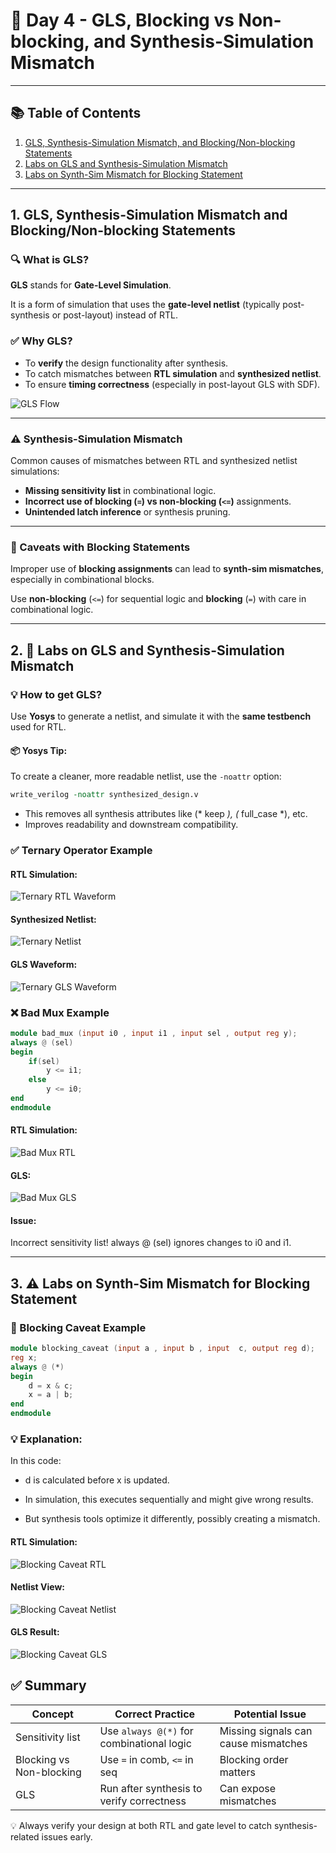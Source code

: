 # 🧠 Day 4 - GLS, Blocking vs Non-blocking, and Synthesis-Simulation Mismatch

---

## 📚 Table of Contents

1. [GLS, Synthesis-Simulation Mismatch, and Blocking/Non-blocking Statements](#1-gls-synthesis-simulation-mismatch-and-blockingnon-blocking-statements)  
2. [Labs on GLS and Synthesis-Simulation Mismatch](#2-Labs-on-GLS-and-Synthesis-Simulation-Mismatch)  
3. [Labs on Synth-Sim Mismatch for Blocking Statement](#3-labs-on-synth-sim-mismatch-for-blocking-statement)

---

## 1. GLS, Synthesis-Simulation Mismatch and Blocking/Non-blocking Statements

### 🔍 What is GLS?

**GLS** stands for **Gate-Level Simulation**.

It is a form of simulation that uses the **gate-level netlist** (typically post-synthesis or post-layout) instead of RTL.

### ✅ Why GLS?

- To **verify** the design functionality after synthesis.
- To catch mismatches between **RTL simulation** and **synthesized netlist**.
- To ensure **timing correctness** (especially in post-layout GLS with SDF).
  
![GLS Flow](GLS_flow.png)

---

### ⚠️ Synthesis-Simulation Mismatch

Common causes of mismatches between RTL and synthesized netlist simulations:

- **Missing sensitivity list** in combinational logic.
- **Incorrect use of blocking (`=`) vs non-blocking (`<=`)** assignments.
- **Unintended latch inference** or synthesis pruning.

---

### 🔁 Caveats with Blocking Statements

Improper use of **blocking assignments** can lead to **synth-sim mismatches**, especially in combinational blocks.

Use **non-blocking** (`<=`) for sequential logic and **blocking** (`=`) with care in combinational logic.

---

## 2. 🧪 Labs on GLS and Synthesis-Simulation Mismatch

### 💡 How to get GLS?

Use **Yosys** to generate a netlist, and simulate it with the **same testbench** used for RTL.

#### 📦 Yosys Tip:

To create a cleaner, more readable netlist, use the `-noattr` option:

```tcl
write_verilog -noattr synthesized_design.v
```
- This removes all synthesis attributes like (* keep *), (* full_case *), etc.
- Improves readability and downstream compatibility.



### ✅ Ternary Operator Example
#### RTL Simulation:
![Ternary RTL Waveform](Images/ter_wave.png)

#### Synthesized Netlist:
![Ternary Netlist](Images/ter_net.png)

#### GLS Waveform:
![Ternary GLS Waveform](Images/ter_wave_gls.png)

### ❌ Bad Mux Example

```verilog
module bad_mux (input i0 , input i1 , input sel , output reg y);
always @ (sel)
begin
	if(sel)
		y <= i1;
	else 
		y <= i0;
end
endmodule
```
#### RTL Simulation:
![Bad Mux RTL](Images/bad_mux.png)

#### GLS:
![Bad Mux GLS](Images/bad_mux_gls.png)

#### Issue:
Incorrect sensitivity list! always @ (sel) ignores changes to i0 and i1.

---

## 3. ⚠️ Labs on Synth-Sim Mismatch for Blocking Statement

### 🔁 Blocking Caveat Example
```verilog
module blocking_caveat (input a , input b , input  c, output reg d); 
reg x;
always @ (*)
begin
	d = x & c;
	x = a | b;
end
endmodule
```
### 💡 Explanation:

In this code:

- d is calculated before x is updated.

- In simulation, this executes sequentially and might give wrong results.

- But synthesis tools optimize it differently, possibly creating a mismatch.

#### RTL Simulation:
![Blocking Caveat RTL](Images/blo_cav.png)

#### Netlist View:
![Blocking Caveat Netlist](Images/blo_cav_net.png)

#### GLS Result:
![Blocking Caveat GLS](Images/blo_cav_gls.png)

## ✅ Summary

| Concept               | Correct Practice                     | Potential Issue                      |
|-----------------------|--------------------------------------|--------------------------------------|
| Sensitivity list      | Use `always @(*)` for combinational logic | Missing signals can cause mismatches |
| Blocking vs Non-blocking | Use `=` in comb, `<=` in seq         | Blocking order matters               |
| GLS                   | Run after synthesis to verify correctness | Can expose mismatches                |


💡 Always verify your design at both RTL and gate level to catch synthesis-related issues early.




